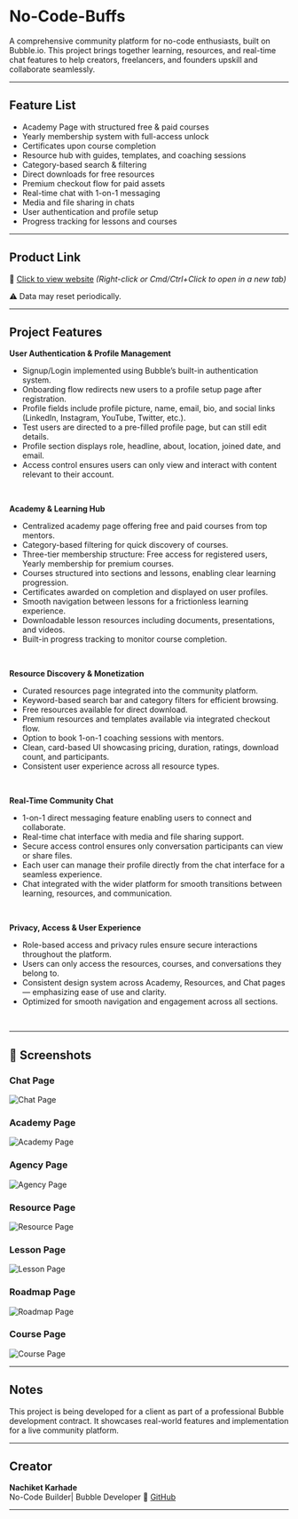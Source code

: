 # No-Code-Buffs
A comprehensive community platform for no-code enthusiasts, built on Bubble.io.
This project brings together learning, resources, and real-time chat features to help creators, freelancers, and founders upskill and collaborate seamlessly.

---

## Feature List

- Academy Page with structured free & paid courses
- Yearly membership system with full-access unlock
- Certificates upon course completion
- Resource hub with guides, templates, and coaching sessions
- Category-based search & filtering
- Direct downloads for free resources
- Premium checkout flow for paid assets
- Real-time chat with 1-on-1 messaging
- Media and file sharing in chats
- User authentication and profile setup
- Progress tracking for lessons and courses

---

## Product Link

🔗 [Click to view website](https://nocodebuffs.com/)
_(Right-click or Cmd/Ctrl+Click to open in a new tab)_

⚠️ Data may reset periodically.

---

## Project Features

**User Authentication & Profile Management**
- Signup/Login implemented using Bubble’s built-in authentication system.
- Onboarding flow redirects new users to a profile setup page after registration.
- Profile fields include profile picture, name, email, bio, and social links (LinkedIn, Instagram, YouTube, Twitter, etc.).
- Test users are directed to a pre-filled profile page, but can still edit details.
- Profile section displays role, headline, about, location, joined date, and email.
- Access control ensures users can only view and interact with content relevant to their account.
<br>

**Academy & Learning Hub**
- Centralized academy page offering free and paid courses from top mentors.
- Category-based filtering for quick discovery of courses.
- Three-tier membership structure: Free access for registered users, Yearly membership for premium courses.
- Courses structured into sections and lessons, enabling clear learning progression.
- Certificates awarded on completion and displayed on user profiles.
- Smooth navigation between lessons for a frictionless learning experience.
- Downloadable lesson resources including documents, presentations, and videos.
- Built-in progress tracking to monitor course completion.
<br>

**Resource Discovery & Monetization**
- Curated resources page integrated into the community platform.
- Keyword-based search bar and category filters for efficient browsing.
- Free resources available for direct download.
- Premium resources and templates available via integrated checkout flow.
- Option to book 1-on-1 coaching sessions with mentors.
- Clean, card-based UI showcasing pricing, duration, ratings, download count, and participants.
- Consistent user experience across all resource types.
<br>

**Real-Time Community Chat**
- 1-on-1 direct messaging feature enabling users to connect and collaborate.
- Real-time chat interface with media and file sharing support.
- Secure access control ensures only conversation participants can view or share files.
- Each user can manage their profile directly from the chat interface for a seamless experience.
- Chat integrated with the wider platform for smooth transitions between learning, resources, and communication.
<br>

**Privacy, Access & User Experience**
- Role-based access and privacy rules ensure secure interactions throughout the platform.
- Users can only access the resources, courses, and conversations they belong to.
- Consistent design system across Academy, Resources, and Chat pages — emphasizing ease of use and clarity.
- Optimized for smooth navigation and engagement across all sections.
<br>

---

## 📸 Screenshots 

### Chat Page 
![Chat Page](screenshots/Chat%20Page.png)

### Academy Page 
![Academy Page](screenshots/Academy%20Page.png)

### Agency Page 
![Agency Page](screenshots/Agency%20Page.png)

### Resource Page 
![Resource Page](screenshots/Resource%20Page.png)

### Lesson Page 
![Lesson Page](screenshots/Lesson%20Page.png)

### Roadmap Page 
![Roadmap Page](screenshots/Roadmap%20Page.png)

### Course Page 
![Course Page](screenshots/Course%20Page.png)

---

## Notes
This project is being developed for a client as part of a professional Bubble development contract. It showcases real-world features and implementation for a live community platform.

---

## Creator

**Nachiket Karhade**  
No-Code Builder| Bubble Developer
🔗 [GitHub](https://github.com/NachiketK43) 
<br>


---
